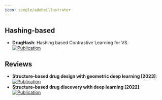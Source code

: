 ```yaml
---
icon: simple/adobeillustrator
---
```



## **Hashing-based**
- **DrugHash**: Hashing based Contrastive Learning for VS  
	[![Publication](https://img.shields.io/badge/Publication-Citations:0-blue?style=for-the-badge&logo=bookstack)](https://doi.org/10.48550/arXiv.2407.19790)  

## **Reviews**
- **Structure-based drug design with geometric deep learning [2023]**:   
	[![Publication](https://img.shields.io/badge/Publication-Citations:62-blue?style=for-the-badge&logo=bookstack)](https://doi.org/10.1016/j.sbi.2023.102548)  
- **Structure-based drug discovery with deep learning [2022]**:   
	[![Publication](https://img.shields.io/badge/Publication-Citations:21-blue?style=for-the-badge&logo=bookstack)](https://doi.org/10.1002/cbic.202200776)  

